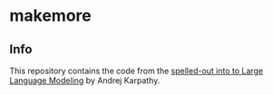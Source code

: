 # makemore

## Info

This repository contains the code from the [spelled-out into to Large Language Modeling](https://www.youtube.com/watch?v=PaCmpygFfXo&t=5s) by Andrej Karpathy.

